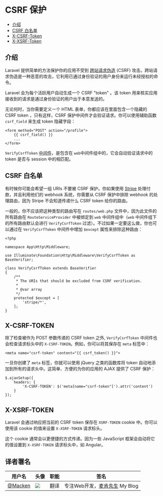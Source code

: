 # CSRF 保护

- [介绍](#csrf-introduction)
- [CSRF 白名单](#csrf-excluding-uris)
- [X-CSRF-Token](#csrf-x-csrf-token)
- [X-XSRF-Token](#csrf-x-xsrf-token)

<a name="csrf-introduction"></a>
## 介绍

Laravel 提供简单的方法保护你的应用不受到 [跨站请求伪造](http://en.wikipedia.org/wiki/Cross-site_request_forgery) (CSRF) 攻击。跨站请求伪造是一种恶意的攻击，它利用已通过身份验证的用户身份来运行未经授权的命令。

Laravel 会为每个活跃用户自动生成一个 CSRF "token" 。该 token 用来核实应用接收到的请求是通过身份验证的用户出于本意发送的。

无论何时，当你需要定义一个 HTML 表单，你都应该在里面包含一个隐藏的 CSRF token ，只有这样，CSRF 保护中间件才会验证请求。你可以使用辅助函数 `csrf_field` 来生成 token 隐藏字段：

    <form method="POST" action="/profile">
        {{ csrf_field() }}
        ...
    </form>

`VerifyCsrfToken` [中间件](/docs/{{version}}/middleware)，是包含在 `web`中间件组中的，它会自动验证请求中的 token 是否与 session 中的相匹配。

<a name="csrf-excluding-uris"></a>
## CSRF 白名单

有时候你可能会希望一组 URIs 不要被 CSRF 保护。你如果使用 [Stripe](https://stripe.com) 处理付款，并且利用他们的 webhook 系统，你需要从 CSRF 保护中排除 webhook 的处理路由，因为 Stripe 不会知道传递什么 CSRF token 给你的路由。

一般的，你不应该把这种类型的路由写在  `routes/web.php` 文件中，因为此文件的所有路由在 `RouteServiceProvider` 中被绑定到 `web` 中间件组中（`web` 中间件组下的所有路由默认会进行 `VerifyCsrfToken` 过滤）。不过如果一定要这么做，你也可以通过在 `VerifyCsrfToken` 中间件中增加 `$except` 属性来排除这种路由：

    <?php

    namespace App\Http\Middleware;

    use Illuminate\Foundation\Http\Middleware\VerifyCsrfToken as BaseVerifier;

    class VerifyCsrfToken extends BaseVerifier
    {
        /**
         * The URIs that should be excluded from CSRF verification.
         *
         * @var array
         */
        protected $except = [
            'stripe/*',
        ];
    }

<a name="csrf-x-csrf-token"></a>
## X-CSRF-TOKEN

除了检查被作为 POST 参数传递的 CSRF token 之外, `VerifyCsrfToken` 中间件也会检查请求标头中的 `X-CSRF-TOKEN`。例如，你可以将其保存在 `meta` 标签中：

    <meta name="csrf-token" content="{{ csrf_token() }}">

一旦你创建了 `meta` 标签，你就可以使用 jQuery 之类的函数库将 token 自动地添加到所有的请求头中。这简单、方便的为你的应用的 AJAX 提供了 CSRF 保护：

    $.ajaxSetup({
        headers: {
            'X-CSRF-TOKEN': $('meta[name="csrf-token"]').attr('content')
        }
    });

<a name="csrf-x-xsrf-token"></a>
## X-XSRF-TOKEN

Laravel 会通过响应把当前的 CSRF token 保存在 `XSRF-TOKEN` cookie 中。你可以使用该 cookie 的值来设置 `X-XSRF-TOKEN` 请求标头。

这个 cookie 通常会以更便捷的方式传递。因为一些 JavaScript 框架会自动将它的值设置到 `X-XSRF-TOKEN` 请求标头中，如 Angular。


## 译者署名
| 用户名 | 头像 | 职能 | 签名 |
|---|---|---|---|
| [@Macken](https://phphub.org/users/1289)  | <img class="avatar-66 rm-style" src="https://dn-phphub.qbox.me/uploads/avatars/1289_1473143048.jpg?imageView2/1/w/200/h/200">  |  翻译  | 专注Web开发，[麦肯先生](https://macken.me) My Blog  |
